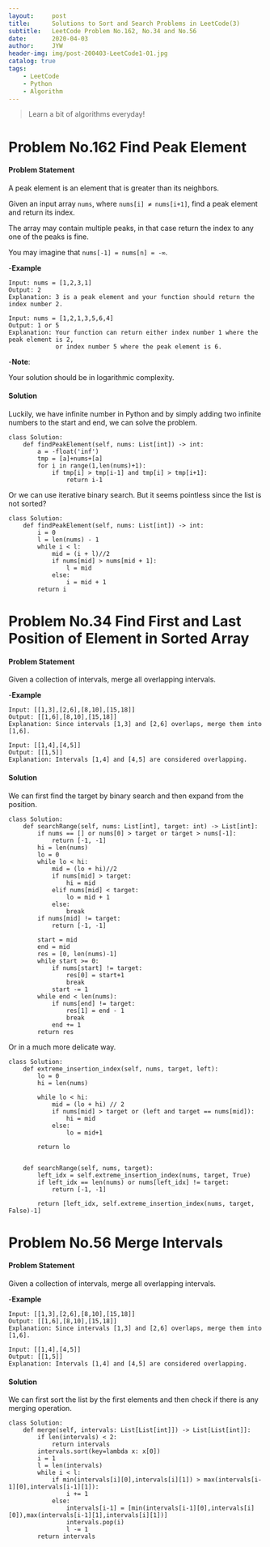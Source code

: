 ```yaml
---
layout:     post
title:      Solutions to Sort and Search Problems in LeetCode(3)
subtitle:   LeetCode Problem No.162, No.34 and No.56
date:       2020-04-03
author:     JYW
header-img: img/post-200403-LeetCode1-01.jpg
catalog: true
tags:
    - LeetCode
    - Python
    - Algorithm
---
```


>Learn a bit of algorithms everyday!

# Problem No.162 Find Peak Element

#### Problem Statement

A peak element is an element that is greater than its neighbors.

Given an input array `nums`, where `nums[i] ≠ nums[i+1]`, find a peak element and return its index.

The array may contain multiple peaks, in that case return the index to any one of the peaks is fine.

You may imagine that `nums[-1] = nums[n] = -∞`.

-**Example**
```
Input: nums = [1,2,3,1]
Output: 2
Explanation: 3 is a peak element and your function should return the index number 2.

Input: nums = [1,2,1,3,5,6,4]
Output: 1 or 5 
Explanation: Your function can return either index number 1 where the peak element is 2, 
             or index number 5 where the peak element is 6.
```
-**Note**:

Your solution should be in logarithmic complexity.

#### Solution

Luckily, we have infinite number in Python and by simply adding two infinite numbers to the start and end, we can solve the problem.
```
class Solution:
    def findPeakElement(self, nums: List[int]) -> int:
        a = -float('inf')
        tmp = [a]+nums+[a]
        for i in range(1,len(nums)+1):
            if tmp[i] > tmp[i-1] and tmp[i] > tmp[i+1]:
                return i-1
``` 
Or we can use iterative binary search. But it seems pointless since the list is not sorted?
```
class Solution:
    def findPeakElement(self, nums: List[int]) -> int:
        i = 0
        l = len(nums) - 1
        while i < l:
            mid = (i + l)//2
            if nums[mid] > nums[mid + 1]:
                l = mid
            else:
                i = mid + 1
        return i
```

# Problem No.34 Find First and Last Position of Element in Sorted Array

#### Problem Statement

Given a collection of intervals, merge all overlapping intervals.

-**Example**

```
Input: [[1,3],[2,6],[8,10],[15,18]]
Output: [[1,6],[8,10],[15,18]]
Explanation: Since intervals [1,3] and [2,6] overlaps, merge them into [1,6].

Input: [[1,4],[4,5]]
Output: [[1,5]]
Explanation: Intervals [1,4] and [4,5] are considered overlapping.
```

#### Solution

We can first find the target by binary search and then expand from the position.
```
class Solution:
    def searchRange(self, nums: List[int], target: int) -> List[int]:
        if nums == [] or nums[0] > target or target > nums[-1]:
            return [-1, -1]
        hi = len(nums)
        lo = 0
        while lo < hi:
            mid = (lo + hi)//2
            if nums[mid] > target:
                hi = mid
            elif nums[mid] < target:
                lo = mid + 1
            else:
                break
        if nums[mid] != target:
            return [-1, -1]
        
        start = mid
        end = mid
        res = [0, len(nums)-1]
        while start >= 0:
            if nums[start] != target:
                res[0] = start+1
                break
            start -= 1
        while end < len(nums):
            if nums[end] != target:
                res[1] = end - 1
                break
            end += 1
        return res
``` 
Or in a much more delicate way.
```
class Solution:
    def extreme_insertion_index(self, nums, target, left):
        lo = 0
        hi = len(nums)

        while lo < hi:
            mid = (lo + hi) // 2
            if nums[mid] > target or (left and target == nums[mid]):
                hi = mid
            else:
                lo = mid+1

        return lo


    def searchRange(self, nums, target):
        left_idx = self.extreme_insertion_index(nums, target, True)
        if left_idx == len(nums) or nums[left_idx] != target:
            return [-1, -1]

        return [left_idx, self.extreme_insertion_index(nums, target, False)-1]
```

# Problem No.56 Merge Intervals

#### Problem Statement

Given a collection of intervals, merge all overlapping intervals.

-**Example**

```
Input: [[1,3],[2,6],[8,10],[15,18]]
Output: [[1,6],[8,10],[15,18]]
Explanation: Since intervals [1,3] and [2,6] overlaps, merge them into [1,6].

Input: [[1,4],[4,5]]
Output: [[1,5]]
Explanation: Intervals [1,4] and [4,5] are considered overlapping.
```

#### Solution

We can first sort the list by the first elements and then check if there is any merging operation.
```
class Solution:
    def merge(self, intervals: List[List[int]]) -> List[List[int]]:
        if len(intervals) < 2:
            return intervals
        intervals.sort(key=lambda x: x[0])
        i = 1
        l = len(intervals)
        while i < l:
            if min(intervals[i][0],intervals[i][1]) > max(intervals[i-1][0],intervals[i-1][1]):
                i += 1
            else:
                intervals[i-1] = [min(intervals[i-1][0],intervals[i][0]),max(intervals[i-1][1],intervals[i][1])]
                intervals.pop(i)
                l -= 1
        return intervals
```
